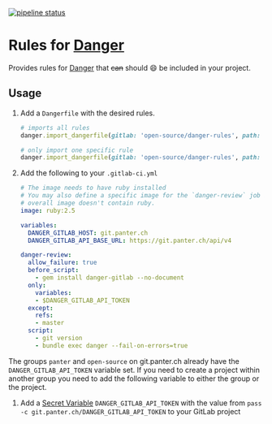 [![pipeline status](https://git.panter.ch/open-source/danger-rules/badges/master/pipeline.svg)](https://git.panter.ch/open-source/danger-rules/commits/master)

# Rules for [Danger](https://danger.systems/ruby/)

Provides rules for [Danger](https://danger.systems/ruby/) that ~~can~~ should
:smile: be included in your project.

## Usage

1. Add a `Dangerfile` with the desired rules.

    ```ruby
    # imports all rules
    danger.import_dangerfile(gitlab: 'open-source/danger-rules', path: 'all')

    # only import one specific rule
    danger.import_dangerfile(gitlab: 'open-source/danger-rules', path: 'git/wip_commit')
    ```

1. Add the following to your `.gitlab-ci.yml`

    ```yaml
    # The image needs to have ruby installed
    # You may also define a specific image for the `danger-review` job if your
    # overall image doesn't contain ruby.
    image: ruby:2.5

    variables:
      DANGER_GITLAB_HOST: git.panter.ch
      DANGER_GITLAB_API_BASE_URL: https://git.panter.ch/api/v4

    danger-review:
      allow_failure: true
      before_script:
        - gem install danger-gitlab --no-document
      only:
        variables:
        - $DANGER_GITLAB_API_TOKEN
      except:
        refs:
        - master
      script:
        - git version
        - bundle exec danger --fail-on-errors=true
    ```

The groups `panter` and `open-source` on git.panter.ch already have the
`DANGER_GITLAB_API_TOKEN` variable set. If you need to create a project within
another group you need to add the following variable to either the group or the
project.

1. Add a [Secret
   Variable](https://gitlab.com/help/ci/variables/README#variables)
   `DANGER_GITLAB_API_TOKEN` with the value from `pass -c git.panter.ch/DANGER_GITLAB_API_TOKEN`
   to your GitLab project
